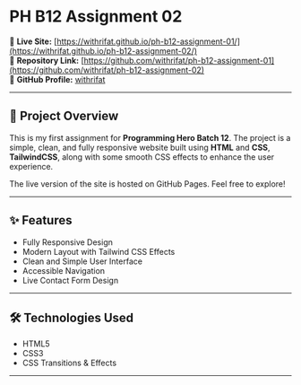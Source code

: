 # PH B12 Assignment 02

🚀 **Live Site:** [https://withrifat.github.io/ph-b12-assignment-01/](https://withrifat.github.io/ph-b12-assignment-02/)  
🔗 **Repository Link:** [https://github.com/withrifat/ph-b12-assignment-01](https://github.com/withrifat/ph-b12-assignment-02)  
👤 **GitHub Profile:** [withrifat](https://github.com/withrifat)

---

## 📄 Project Overview

This is my first assignment for **Programming Hero Batch 12**. The project is a simple, clean, and fully responsive website built using **HTML** and **CSS**, **TailwindCSS**, along with some smooth CSS effects to enhance the user experience.

The live version of the site is hosted on GitHub Pages. Feel free to explore!

---

## ✨ Features

- Fully Responsive Design
- Modern Layout with Tailwind CSS Effects
- Clean and Simple User Interface
- Accessible Navigation
- Live Contact Form Design

---

## 🛠 Technologies Used

- HTML5
- CSS3
- CSS Transitions & Effects

---
